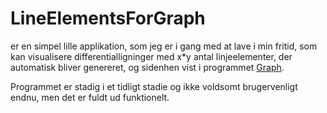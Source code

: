 # LineElementsForGraph
er en simpel lille applikation, som jeg er i gang med at lave i min fritid, som kan visualisere differentialligninger med x*y antal linjeelementer, der automatisk bliver genereret, og sidenhen vist i programmet [Graph](https://www.padowan.dk/).

Programmet er stadig i et tidligt stadie og ikke voldsomt brugervenligt endnu, men det er fuldt ud funktionelt.
